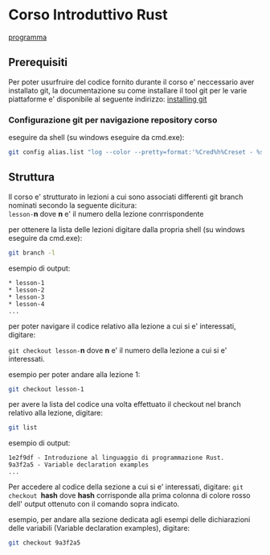 # Corso Introduttivo Rust

[programma](https://github.com/RustRome/corso-rust/blob/master/Programma.md)

## Prerequisiti

Per poter usurfruire del codice fornito durante il corso e' neccessario
aver installato git, la documentazione su come installare il tool git per
le varie piattaforme e' disponibile al seguente indirizzo:
[installing git](https://git-scm.com/book/en/v2/Getting-Started-Installing-Git)

### Configurazione git per navigazione repository corso

eseguire da shell (su windows eseguire da cmd.exe):

```bash
git config alias.list "log --color --pretty=format:'%Cred%h%Creset - %s' --abbrev-commit --reverse"
```

## Struttura

Il corso e' strutturato in lezioni a cui sono associati differenti git branch
nominati secondo la seguente dicitura:  
`lesson-`**n** dove **n** e' il numero della lezione conrrispondente

per ottenere la lista delle lezioni digitare dalla propria shell (su windows eseguire da cmd.exe):

```bash
git branch -l
```
esempio di output:
```
* lesson-1
* lesson-2
* lesson-3
* lesson-4
...
```

per poter navigare il codice relativo alla lezione a cui si e' interessati, digitare:

`git checkout lesson-`**n** dove **n** e' il numero della lezione a cui si e' interessati.

esempio per poter andare alla lezione 1:
```bash
git checkout lesson-1
```

per avere la lista del codice una volta effettuato il checkout nel branch relativo alla lezione, digitare:
```bash
git list
```
esempio di output:
```
1e2f9df - Introduzione al linguaggio di programmazione Rust.
9a3f2a5 - Variable declaration examples
...
```

Per accedere al codice della sezione a cui si e' interessati, digitare:
`git checkout `**hash** dove **hash** corrisponde alla prima colonna di colore rosso dell' output ottenuto con il comando sopra indicato.


esempio, per andare alla sezione dedicata agli esempi delle dichiarazioni delle variabili (Variable declaration examples), digitare:
```bash
git checkout 9a3f2a5
```

